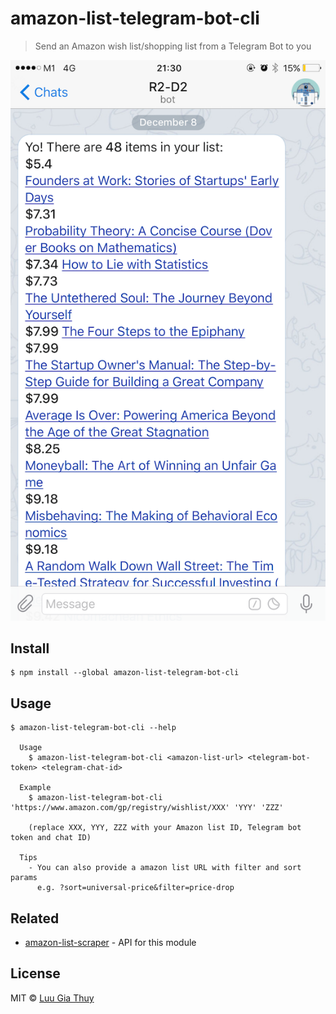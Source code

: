 # amazon-list-telegram-bot-cli

> Send an Amazon wish list/shopping list from a Telegram Bot to you

![](screenshot.png)

## Install

```
$ npm install --global amazon-list-telegram-bot-cli
```

## Usage

```
$ amazon-list-telegram-bot-cli --help

  Usage
    $ amazon-list-telegram-bot-cli <amazon-list-url> <telegram-bot-token> <telegram-chat-id>

  Example
    $ amazon-list-telegram-bot-cli 'https://www.amazon.com/gp/registry/wishlist/XXX' 'YYY' 'ZZZ'

    (replace XXX, YYY, ZZZ with your Amazon list ID, Telegram bot token and chat ID)

  Tips
    - You can also provide a amazon list URL with filter and sort params
      e.g. ?sort=universal-price&filter=price-drop
```

## Related

- [amazon-list-scraper](https://github.com/luugiathuy/amazon-list-scraper) - API for this module

## License

MIT © [Luu Gia Thuy](http://luugiathuy.com)
